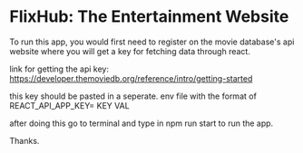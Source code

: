 
# FlixHub: The Entertainment Website


To run this app, you would first need to register on the movie database's api website where you will get a key for fetching data through react.

link for getting the api key: https://developer.themoviedb.org/reference/intro/getting-started

this key should be pasted in a seperate. env file with the format of REACT_API_APP_KEY= KEY VAL

after doing this go to terminal and type in npm run start to run the app.

Thanks.

